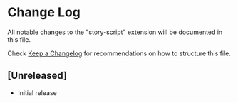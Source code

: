 # Change Log

All notable changes to the "story-script" extension will be documented in this file.

Check [Keep a Changelog](http://keepachangelog.com/) for recommendations on how to structure this file.

## [Unreleased]

- Initial release